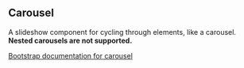 ## Carousel

A slideshow component for cycling through elements, like a carousel. **Nested carousels are not supported.**

[Bootstrap documentation for carousel][bootstrap docs]


[bootstrap docs]: http://getbootstrap.com/javascript/#carousel
